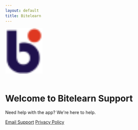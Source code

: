 ```yaml
---
layout: default
title: Bitelearn
---
```


<img src="/logo.png" alt="MyApp Logo" width="120" style="margin-bottom: 20px;">

# Welcome to Bitelearn Support

Need help with the app? We're here to help.

<a href="mailto:support@bitelearn.mn" class="btn">Email Support</a>
<a href="/privacy.html" class="btn">Privacy Policy</a>

